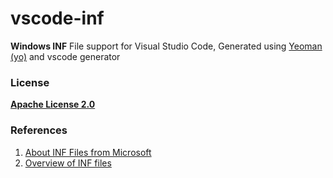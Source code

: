 # vscode-inf
**Windows INF** File support for Visual Studio Code, Generated using [Yeoman (yo)](https://yeoman.io/) and vscode generator

### License
[**Apache License 2.0**](https://github.com/baget/vscode-inf/blob/master/LICENSE)

### References
1. [About INF Files from Microsoft](https://docs.microsoft.com/en-us/windows/desktop/setupapi/about-inf-files)
2. [Overview of INF files](https://docs.microsoft.com/en-us/windows-hardware/drivers/install/overview-of-inf-files)
